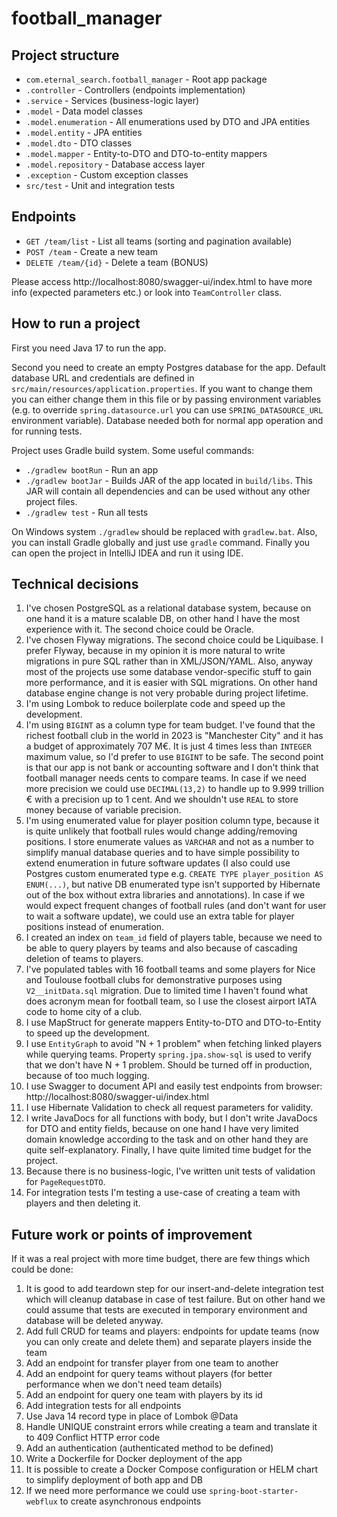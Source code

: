 # football_manager

## Project structure

- `com.eternal_search.football_manager` - Root app package
- `.controller` - Controllers (endpoints implementation)
- `.service` - Services (business-logic layer)
- `.model` - Data model classes
- `.model.enumeration` - All enumerations used by DTO and JPA entities
- `.model.entity` - JPA entities
- `.model.dto` - DTO classes
- `.model.mapper` - Entity-to-DTO and DTO-to-entity mappers
- `.model.repository` - Database access layer
- `.exception` - Custom exception classes
- `src/test` - Unit and integration tests

## Endpoints

- `GET /team/list` - List all teams (sorting and pagination available)
- `POST /team` - Create a new team
- `DELETE /team/{id}` - Delete a team (BONUS)

Please access http://localhost:8080/swagger-ui/index.html to have more info
(expected parameters etc.) or look into `TeamController` class.

## How to run a project

First you need Java 17 to run the app.

Second you need to create an empty Postgres database for the app.
Default database URL and credentials are defined in `src/main/resources/application.properties`.
If you want to change them you can either change them in this file or by passing environment variables
(e.g. to override `spring.datasource.url` you can use `SPRING_DATASOURCE_URL` environment variable).
Database needed both for normal app operation and for running tests.

Project uses Gradle build system. Some useful commands:

- `./gradlew bootRun` - Run an app
- `./gradlew bootJar` - Builds JAR of the app located in `build/libs`. 
  This JAR will contain all dependencies and can be used without any other project files.
- `./gradlew test` - Run all tests

On Windows system `./gradlew` should be replaced with `gradlew.bat`. Also, you can install Gradle globally
and just use `gradle` command. Finally you can open the project in IntelliJ IDEA and run it using
IDE.

## Technical decisions

1. I've chosen PostgreSQL as a relational database system, because on one hand
   it is a mature scalable DB, on other hand I have the most experience with it.
   The second choice could be Oracle.
2. I've chosen Flyway migrations. The second choice could be Liquibase. I prefer
   Flyway, because in my opinion it is more natural to write migrations in pure SQL
   rather than in XML/JSON/YAML. Also, anyway most of the projects use some 
   database vendor-specific stuff to gain more performance,
   and it is easier with SQL migrations. On other hand
   database engine change is not very probable during project lifetime.
3. I'm using Lombok to reduce boilerplate code and speed up the development.
4. I'm using `BIGINT` as a column type for team budget. I've found that the richest
   football club in the world in 2023 is "Manchester City" and it has a budget of
   approximately 707 M€. It is just 4 times less than `INTEGER` maximum value, so
   I'd prefer to use `BIGINT` to be safe. The second point is that our app is not
   bank or accounting software and I don't think that football manager needs
   cents to compare teams. In case if we need more precision we could use 
   `DECIMAL(13,2)` to handle up to 9.999 trillion € with a precision up to 1 cent.
   And we shouldn't use `REAL` to store money because of variable precision.
5. I'm using enumerated value for player position column type, because it is
   quite unlikely that football rules would change adding/removing positions.
   I store enumerate values as `VARCHAR` and not as a number to
   simplify manual database queries and to have simple possibility to extend enumeration
   in future software updates (I also could use Postgres custom enumerated type
   e.g. `CREATE TYPE player_position AS ENUM(...)`, but native DB enumerated type isn't 
   supported by Hibernate out of the box without extra libraries and annotations). 
   In case if we would expect frequent changes of football rules (and don't want 
   for user to wait a software update), we could use an extra table for player 
   positions instead of enumeration.
6. I created an index on `team_id` field of players table, because we need to
   be able to query players by teams and also because of cascading deletion
   of teams to players.
7. I've populated tables with 16 football teams and some players for Nice and 
   Toulouse football clubs for demonstrative purposes using `V2__initData.sql` 
   migration. Due to limited time I haven't found what does acronym mean for
   football team, so I use the closest airport IATA code to home city of a club.
8. I use MapStruct for generate mappers Entity-to-DTO and DTO-to-Entity to speed up
   the development.
9. I use `EntityGraph` to avoid "N + 1 problem" when fetching linked players while 
   querying teams. Property `spring.jpa.show-sql` is used to verify that we
   don't have N + 1 problem. Should be turned off in production, because of
   too much logging.
10. I use Swagger to document API and easily test endpoints from browser:
    http://localhost:8080/swagger-ui/index.html
11. I use Hibernate Validation to check all request parameters for validity.
12. I write JavaDocs for all functions with body, but I don't write JavaDocs
    for DTO and entity fields, because on one hand I have very limited
    domain knowledge according to the task and on other hand they are quite
    self-explanatory. Finally, I have quite limited time budget for the project.
13. Because there is no business-logic, I've written unit tests of validation 
    for `PageRequestDTO`.
14. For integration tests I'm testing a use-case of creating a team with players and then deleting it.

## Future work or points of improvement

If it was a real project with more time budget, there are few things which could be done:

1. It is good to add teardown step for our insert-and-delete integration test which will cleanup database in case of test failure.
   But on other hand we could assume that tests are executed in temporary environment and database will be deleted anyway.
2. Add full CRUD for teams and players: endpoints for update teams
   (now you can only create and delete them) and separate players inside the team
3. Add an endpoint for transfer player from one team to another
4. Add an endpoint for query teams without players (for better performance when we don't need team details)
5. Add an endpoint for query one team with players by its id
6. Add integration tests for all endpoints
7. Use Java 14 record type in place of Lombok @Data
8. Handle UNIQUE constraint errors while creating a team and translate it to 409 Conflict HTTP error code
9. Add an authentication (authenticated method to be defined)
10. Write a Dockerfile for Docker deployment of the app
11. It is possible to create a Docker Compose configuration or HELM chart to simplify deployment of both app and DB
12. If we need more performance we could use `spring-boot-starter-webflux` to create asynchronous endpoints
